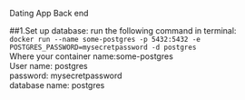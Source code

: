 Dating App Back end

##1.Set up database:
run the following command in terminal: <br>
`docker run --name some-postgres -p 5432:5432 -e POSTGRES_PASSWORD=mysecretpassword -d postgres` <br>
Where your container name:some-postgres <br>
User name: postgres <br>
password: mysecretpassword <br>
database name: postgres <br>


